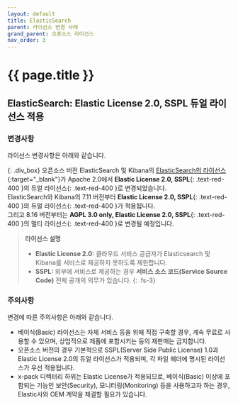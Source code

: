 ```yaml
---
layout: default
title: ElasticSearch
parent: 라이선스 변경 사례
grand_parent: 오픈소스 라이선스
nav_order: 3
---
```

# {{ page.title }}

## ElasticSearch: Elastic License 2.0, SSPL 듀얼 라이선스 적용
### 변경사항
라이선스 변경사항은 아래와 같습니다.


{: .div_box}
오픈소스 버전 ElasticSearch 및 Kibana의 [ElasticSearch의 라이선스](https://www.elastic.co/kr/subscriptions){:target="_blank"}가 Apache 2.0에서 <span>**Elastic License 2.0, SSPL**</span>{: .text-red-400 }의 <span> 듀얼 라이선스</span>{: .text-red-400 }로 변경되었습니다.<br>
ElasticSearch와 Kibana의 7.11 버전부터 <span>**Elastic License 2.0, SSPL**</span>{: .text-red-400 }의 <span>듀얼 라이선스</span>{: .text-red-400 }가 적용됩니다.  <br>
그리고 8.16 버전부터는 <span>**AGPL 3.0 only, Elastic License 2.0, SSPL**</span>{: .text-red-400 }의 <span> 멀티 라이선스</span>{: .text-red-400 }로 변경될 예정입니다.


> **라이선스 설명**
>
> - **Elastic License 2.0:** 클라우드 서비스 공급자가 Elasticsearch 및 Kibana를 서비스로 제공하지 못하도록 제한합니다.
> - **SSPL:** 외부에 서비스로 제공하는 경우 **서비스 소스 코드(Service Source Code)** 전체 공개의 의무가 있습니다.
{: .fs-3}

### 주의사항

변경에 따른 주의사항은 아래와 같습니다.

- 베이식(Basic) 라이선스는 자체 서비스 등을 위해 직접 구축할 경우, 계속 무료로 사용할 수 있으며, 상업적으로 제품에 포함시키는 등의 재판매는 금지합니다.
- 오픈소스 버전의 경우 기본적으로 SSPL(Server Side Public License) 1.0과 Elastic License 2.0의 듀얼 라이선스가 적용되며, 각 파일 헤더에 명시된 라이선스가 우선 적용됩니다.
- x-pack 디렉터리 하위는 Elastic License가 적용되므로, 베이식(Basic) 이상에 포함되는 기능인 보안(Security), 모니터링(Monitoring) 등을 사용하고자 하는 경우, Elastic사와 OEM 계약을 체결할 필요가 있습니다.
  
